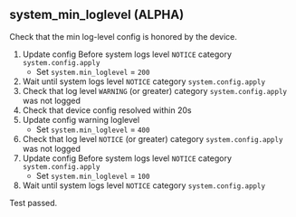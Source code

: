 
## system_min_loglevel (ALPHA)

Check that the min log-level config is honored by the device.

1. Update config Before system logs level `NOTICE` category `system.config.apply`
    * Set `system.min_loglevel` = `200`
1. Wait until system logs level `NOTICE` category `system.config.apply`
1. Check that log level `WARNING` (or greater) category `system.config.apply` was not logged
1. Check that device config resolved within 20s
1. Update config warning loglevel
    * Set `system.min_loglevel` = `400`
1. Check that log level `NOTICE` (or greater) category `system.config.apply` was not logged
1. Update config Before system logs level `NOTICE` category `system.config.apply`
    * Set `system.min_loglevel` = `100`
1. Wait until system logs level `NOTICE` category `system.config.apply`

Test passed.
